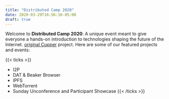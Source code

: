 ```yaml
---
title: "Distributed Camp 2020"
date: 2020-03-29T16:56:16-05:00
draft: true
---
```


Welcome to **Distributed Camp 2020**: A unique event meant to give everyone a hands-on introduction to technologies shaping the future of the Internet. [original Cupper](https://github.com/ThePacielloGroup/cupper) project. Here are some of our featured projects and events:

{{< ticks >}}
* I2P
* DAT & Beaker Browser
* IPFS
* WebTorrent
* Sunday Unconference and Participant Showcase
{{< /ticks >}}
